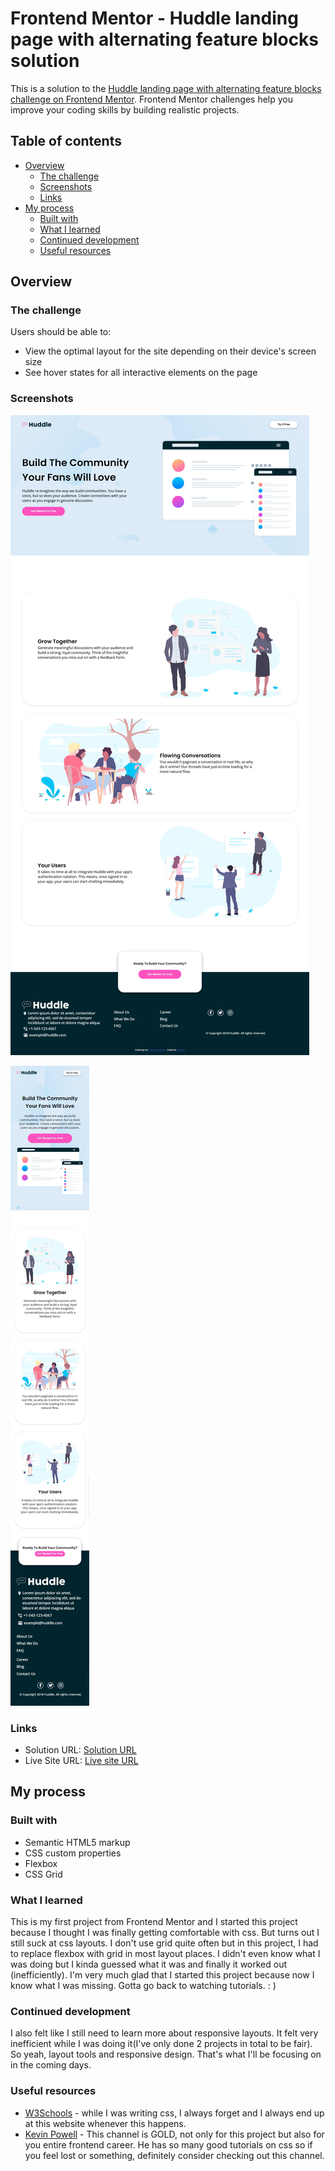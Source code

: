 # Frontend Mentor - Huddle landing page with alternating feature blocks solution

This is a solution to the [Huddle landing page with alternating feature blocks challenge on Frontend Mentor](https://www.frontendmentor.io/challenges/huddle-landing-page-with-alternating-feature-blocks-5ca5f5981e82137ec91a5100). Frontend Mentor challenges help you improve your coding skills by building realistic projects. 

## Table of contents

- [Overview](#overview)
  - [The challenge](#the-challenge)
  - [Screenshots](#screenshots)
  - [Links](#links)
- [My process](#my-process)
  - [Built with](#built-with)
  - [What I learned](#what-i-learned)
  - [Continued development](#continued-development)
  - [Useful resources](#useful-resources)


## Overview

### The challenge

Users should be able to:

- View the optimal layout for the site depending on their device's screen size
- See hover states for all interactive elements on the page

### Screenshots

![](./images/screenshot.png)

![](./images/screenshot1.png)


### Links

- Solution URL: [Solution URL](https://github.com/K4UNG/K4UNG.github.io)
- Live Site URL: [Live site URL](https://k4ung.github.io)

## My process

### Built with

- Semantic HTML5 markup
- CSS custom properties
- Flexbox
- CSS Grid

### What I learned

This is my first project from Frontend Mentor and I started this project because I thought I was finally getting comfortable with css. But turns out I still suck at css layouts. I don't use grid quite often but in this project, I had to replace flexbox with grid in most layout places. I didn't even know what I was doing but I kinda guessed what it was and finally it worked out (inefficiently). I'm very much glad that I started this project because now I know what I was missing. Gotta go back to watching tutorials. : )



### Continued development

I also felt like I still need to learn more about responsive layouts. It felt very inefficient while I was doing it(I've only done 2 projects in total to be fair). So yeah, layout tools and responsive design. That's what I'll be focusing on in the coming days.


### Useful resources

- [W3Schools](https://www.w3schools.com) - while I was writing css, I always forget and I always end up at this website whenever this happens.
- [Kevin Powell](https://www.youtube.com/kevinpowell) - This channel is GOLD, not only for this project but also for you entire frontend career. He has so many good tutorials on css so if you feel lost or something, definitely consider checking out this channel.
